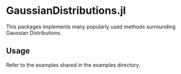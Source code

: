 # GaussianDistributions.jl
This packages implements many popularly used methods surrounding Gaussian Distributions.

## Usage
Refer to the examples shared in the examples directory.
